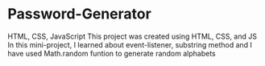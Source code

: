 # Password-Generator
HTML, CSS, JavaScript
This project was created using HTML, CSS, and JS
In this mini-project, I learned about event-listener, substring method and I have used Math.random funtion to generate random alphabets
